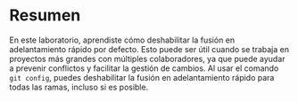 # Resumen

En este laboratorio, aprendiste cómo deshabilitar la fusión en adelantamiento rápido por defecto. Esto puede ser útil cuando se trabaja en proyectos más grandes con múltiples colaboradores, ya que puede ayudar a prevenir conflictos y facilitar la gestión de cambios. Al usar el comando `git config`, puedes deshabilitar la fusión en adelantamiento rápido para todas las ramas, incluso si es posible.
